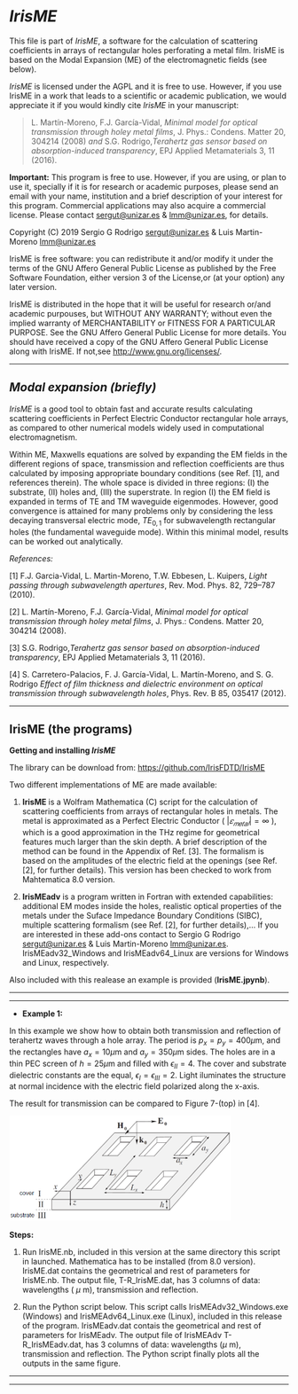 *IrisME* 
============
This file is part of *IrisME*, a software for the calculation of scattering coefficients in arrays of rectangular holes perforating a metal film. IrisME is based on the Modal Expansion (ME) of the electromagnetic fields (see below). 

*IrisME* is licensed under the AGPL and it is free to use. However, if you use IrisME in a work that leads to a scientific or academic publication, we would appreciate it if you would kindly cite *IrisME* in your manuscript:

> L. Martín-Moreno, F.J. García-Vidal, *Minimal model for
> optical transmission through holey metal films*, J. Phys.:
> Condens. Matter 20, 304214 (2008) *and*
> S.G. Rodrigo,*Terahertz gas sensor 
> based on absorption-induced transparency*, 
> EPJ Applied Metamaterials 3, 11 (2016).

**Important:** This program is free to use. However, if you are using, or plan to use it, specially if it is for research or academic purposes, please send an email with your name, institution and a brief description of your interest for this program. Commercial applications may also acquire a commercial license. Please contact <sergut@unizar.es> & <lmm@unizar.es>, for details.      

Copyright (C) 2019 Sergio G Rodrigo <sergut@unizar.es> & Luis Martin-Moreno <lmm@unizar.es>

IrisME is free software: you can redistribute it and/or modify it under the terms of the GNU Affero General Public License as published by the Free Software Foundation, either version 3 of the License,or (at your option) any later version.
  
IrisME is distributed in the hope that it will be useful for research or/and academic purpouses, but WITHOUT ANY WARRANTY; without even the implied warranty of MERCHANTABILITY or FITNESS FOR A PARTICULAR PURPOSE. See the GNU Affero General Public License for more details. You should have received a copy of the GNU Affero General Public License along with IrisME. If not,see <http://www.gnu.org/licenses/>.

***

*Modal expansion (briefly)* 
--------------------------------

*IrisME* is a good tool to obtain fast and accurate results calculating scattering coefficients in Perfect Electric Conductor rectangular hole arrays, as compared to other numerical models widely used in computational electromagnetism.

Within ME, Maxwells equations are solved by expanding the EM fields in the different regions of space, transmission and reflection coefficients are thus calculated by imposing appropriate boundary conditions (see Ref. [1], and references therein). The whole space is divided in three regions: (I) the substrate, (II) holes and, (III) the superstrate. In region (I) the EM field is expanded in terms of TE and TM waveguide eigenmodes. However, good convergence is attained for many problems only by considering the less decaying transversal electric mode, $TE_{0,1}$ for subwavelength rectangular holes (the fundamental waveguide mode). Within this minimal model, results can be worked out analytically.  

 *References:*
 
[1] F.J. Garcia-Vidal, L. Martin-Moreno, T.W. Ebbesen, L. Kuipers, *Light passing through subwavelength apertures*, Rev. Mod.
Phys. 82, 729–787 (2010).

[2] L. Martín-Moreno, F.J. García-Vidal, *Minimal model for
optical transmission through holey metal films*, J. Phys.:
Condens. Matter 20, 304214 (2008).

[3] S.G. Rodrigo,*Terahertz gas sensor based on absorption-induced transparency*, EPJ Applied Metamaterials 3, 11 (2016).

[4] S. Carretero-Palacios, F. J. García-Vidal, L. Martín-Moreno, and 
S. G. Rodrigo *Effect of film thickness and dielectric environment on optical transmission through subwavelength holes*,
Phys. Rev. B 85, 035417 (2012).

***

IrisME (the programs) 
--------------------------------

**Getting and installing *IrisME***

The library can be download from: <https://github.com/IrisFDTD/IrisME>

Two different implementations of ME are made available:

1. **IrisME** is a Wolfram Mathematica (C) script for the calculation of scattering coefficients from arrays of rectangular holes in metals. The metal is approximated as a Perfect Electric Conductor ( $|𝜀_{𝑚𝑒𝑡𝑎𝑙}|=∞$ ), which is a good approximation in the THz regime for geometrical features much larger than the skin depth. A brief description of the method can be found in the Appendix of Ref. [3]. The formalism is based on the amplitudes of the electric field at the openings (see Ref. [2], for further details). This version has been checked to work from Mahtematica 8.0 version.

2. **IrisMEadv** is a program written in Fortran with extended capabilities: additional EM modes inside the holes, realistic optical properties of the metals under the Suface Impedance Boundary Conditions (SIBC), multiple scattering formalism (see Ref. [2], for further details),... If you are interested in these add-ons contact to Sergio G Rodrigo <sergut@unizar.es> & Luis Martin-Moreno <lmm@unizar.es>. IrisMEadv32_Windows and IrisMEadv64_Linux are versions for Windows and Linux, respectively.

Also included with this realease an example is provided (**IrisME.jpynb**).

***
- - -

+ **Example 1:**

In this example we show how to obtain both transmission and reflection of terahertz waves through a hole array. The period is $p_x=p_y=400 \mu$m, and the rectangles have $a_x = 10 \mu$m and  $a_y = 350 \mu$m sides.  The holes are in a thin PEC screen of $h = 25 \mu$m and filled with $\epsilon_{II} = 4$. The cover and substrate dielectric constants are the equal, $\epsilon_{I}= \epsilon_{III}= 2$.  Light iluminates the structure at normal incidence with the electric field polarized along the x-axis.

The result for transmission can be compared to Figure 7-(top) in [4].

<img src="HA_geometry.png" alt="drawing" width="400"/>

**Steps:**
1. Run IrisME.nb, included in this version at the same directory this script in launched. Mathematica has to be installed (from 8.0 version). IrisME.dat contains the geometrical and rest of parameters for IrisME.nb. The output file, T-R_IrisME.dat, has 3 columns of data: wavelengths ( $\mu$ m), transmission and reflection.

2. Run the Python script below. This script calls IrisMEAdv32_Windows.exe (Windows) and IrisMEAdv64_Linux.exe (Linux), included in this release of the program.  IrisMEadv.dat contais the geometrical and rest of parameters for IrisMEadv. The output file of IrisMEAdv T-R_IrisMEadv.dat, has 3 columns of data: wavelengths ($\mu$ m), transmission and reflection. The Python script finally plots all the outputs in the same figure.
    
    
    
***
- - -
